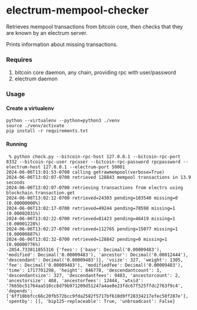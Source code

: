 # electrum-mempool-checker

Retrieves mempool transactions from bitcoin core, then checks that they are known by an electrum server.

Prints information about missing transactions.

### Requires

1. bitcoin core daemon, any chain, providing rpc with user/password
2. electrum daemon

### Usage

#### Create a virtualenv
```
python --virtualenv --python=python3 ./venv
source ./venv/activate
pip install -r requirements.txt
```

#### Running

```
 % python check.py --bitcoin-rpc-host 127.0.0.1 --bitcoin-rpc-port 8332 --bitcoin-rpc-user rpcuser --bitcoin-rpc-password rpcpassword --electrum-host 127.0.0.1 --electrum-port 50001
2024-06-06T13:01:53-0700 calling getrawmempool(verbose=True)
2024-06-06T13:02:07-0700 retrieved 128843 mempool transactions in 13.9 seconds
2024-06-06T13:02:07-0700 retrieving transactions from electrs using blockchain.transaction.get
2024-06-06T13:02:12-0700 retrieved=24303 pending=103540 missing=0 (0.00000000%)
2024-06-06T13:02:17-0700 retrieved=49244 pending=78598 missing=1 (0.00002031%)
2024-06-06T13:02:22-0700 retrieved=81423 pending=46419 missing=1 (0.00001228%)
2024-06-06T13:02:27-0700 retrieved=112765 pending=15077 missing=1 (0.00000887%)
2024-06-06T13:02:32-0700 retrieved=128842 pending=0 missing=1 (0.00000776%)
-2854.733811855316 {'fees': {'base': Decimal('0.00009483'), 'modified': Decimal('0.00009483'), 'ancestor': Decimal('0.00012444'), 'descendant': Decimal('0.00009483')}, 'vsize': 327, 'weight': 1305, 'fee': Decimal('0.00009483'), 'modifiedfee': Decimal('0.00009483'), 'time': 1717701298, 'height': 846778, 'descendantcount': 1, 'descendantsize': 327, 'descendantfees': 9483, 'ancestorcount': 2, 'ancestorsize': 468, 'ancestorfees': 12444, 'wtxid': '7665bc51764aa510cc8d79b971209d51247a4ae8e23fdc67f525ffdc2763f9c4', 'depends': ['6ff10bbfcc66c20fb572bcc9fda2582f5717bf610d9ff28334217efec50f287e'], 'spentby': [], 'bip125-replaceable': True, 'unbroadcast': False}
```
